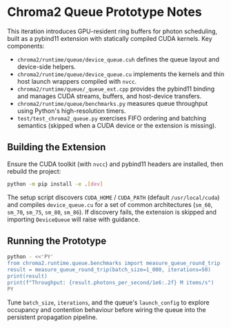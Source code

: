 # Chroma2 Queue Prototype Notes

This iteration introduces GPU-resident ring buffers for photon scheduling, built as a pybind11 extension with statically compiled CUDA kernels. Key components:

- `chroma2/runtime/queue/device_queue.cuh` defines the queue layout and device-side helpers.
- `chroma2/runtime/queue/device_queue.cu` implements the kernels and thin host launch wrappers compiled with `nvcc`.
- `chroma2/runtime/queue/_queue_ext.cpp` provides the pybind11 binding and manages CUDA streams, buffers, and host-device transfers.
- `chroma2/runtime/queue/benchmarks.py` measures queue throughput using Python's high-resolution timers.
- `test/test_chroma2_queue.py` exercises FIFO ordering and batching semantics (skipped when a CUDA device or the extension is missing).

## Building the Extension

Ensure the CUDA toolkit (with `nvcc`) and pybind11 headers are installed, then rebuild the project:

```bash
python -m pip install -e .[dev]
```

The setup script discovers `CUDA_HOME` / `CUDA_PATH` (default `/usr/local/cuda`) and compiles `device_queue.cu` for a set of common architectures (`sm_60`, `sm_70`, `sm_75`, `sm_80`, `sm_86`). If discovery fails, the extension is skipped and importing `DeviceQueue` will raise with guidance.

## Running the Prototype

```bash
python - <<'PY'
from chroma2.runtime.queue.benchmarks import measure_queue_round_trip
result = measure_queue_round_trip(batch_size=1_000, iterations=50)
print(result)
print(f"Throughput: {result.photons_per_second/1e6:.2f} M items/s")
PY
```

Tune `batch_size`, `iterations`, and the queue's `launch_config` to explore occupancy and contention behaviour before wiring the queue into the persistent propagation pipeline.
